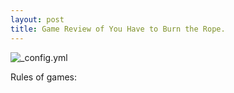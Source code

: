 ```yaml
---
layout: post
title: Game Review of You Have to Burn the Rope.
---
```


![_config.yml](https://i.ytimg.com/vi/uDR_pFPyPO0/maxresdefault.jpg)

Rules of games:

